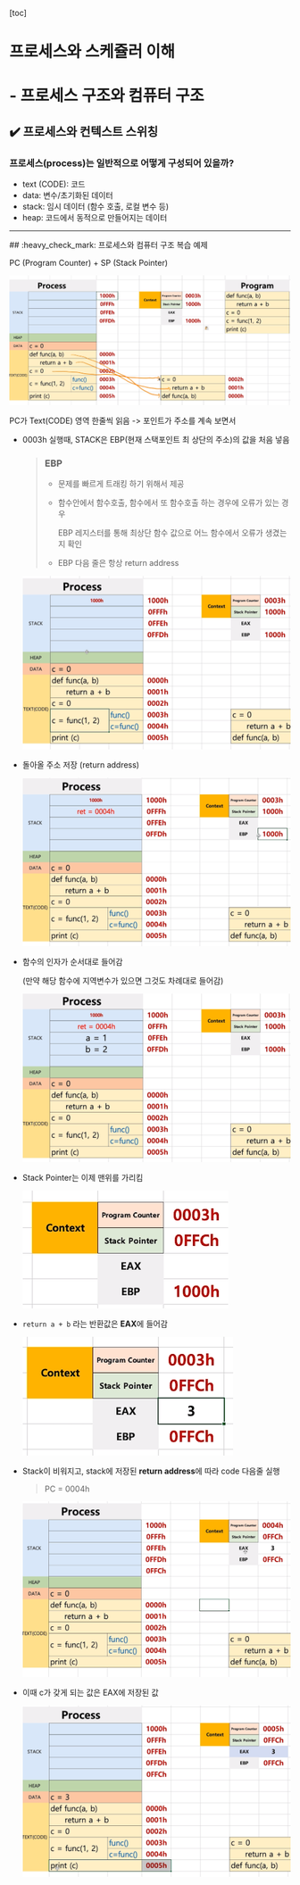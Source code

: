 [toc]

# 프로세스와 스케쥴러 이해 

# - 프로세스 구조와 컴퓨터 구조

## :heavy_check_mark: 프로세스와 컨텍스트 스위칭

### 프로세스(process)는 일반적으로 어떻게 구성되어 있을까?

- text (CODE): 코드
- data: 변수/초기화된 데이터
- stack: 임시 데이터 (함수 호출, 로컬 변수 등)
- heap: 코드에서 동적으로 만들어지는 데이터



<hr>
## :heavy_check_mark: 프로세스와 컴퓨터 구조 복습 예제

PC (Program Counter) + SP (Stack Pointer)

![image-20210220131811138](assets/image-20210220131811138.png)

PC가 Text(CODE) 영역 한줄씩 읽음 -> 포인트가 주소를 계속 보면서

- 0003h 실행때, STACK은 EBP(현재 스택포인트 최 상단의 주소)의 값을 처음 넣음

  > ### EBP
  >
  > - 문제를 빠르게 트래킹 하기 위해서 제공
  >
  > - 함수안에서 함수호출, 함수에서 또 함수호출 하는 경우에 오류가 있는 경우 
  >
  >   EBP 레지스터를 통해 최상단 함수 값으로 어느 함수에서 오류가 생겼는지 확인
  >
  > - EBP 다음 줄은 항상 return address

  ![image-20210220132303321](assets/image-20210220132303321.png)

- 돌아올 주소 저장 (return address)

  ![image-20210220132350988](assets/image-20210220132350988.png)

- 함수의 인자가 순서대로 들어감

  (만약 해당 함수에 지역변수가 있으면 그것도 차례대로 들어감)

  ![image-20210220132425973](assets/image-20210220132425973.png)

- Stack Pointer는 이제 맨위를 가리킴

  ![image-20210220132531435](assets/image-20210220132531435.png)

- `return a + b` 라는 반환값은 **EAX**에 들어감

  ![image-20210220133033560](assets/image-20210220133033560.png)

- Stack이 비워지고, stack에 저장된 **return address**에 따라 code 다음줄 실행

  > PC = 0004h

  ![image-20210220133138256](assets/image-20210220133138256.png)

- 이때 c가 갖게 되는 값은 EAX에 저장된 값

  ![image-20210220133216820](assets/image-20210220133216820.png)




